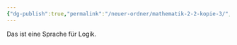 ```yaml
---
{"dg-publish":true,"permalink":"/neuer-ordner/mathematik-2-2-kopie-3/","noteIcon":""}
---
```


Das ist eine Sprache für Logik.